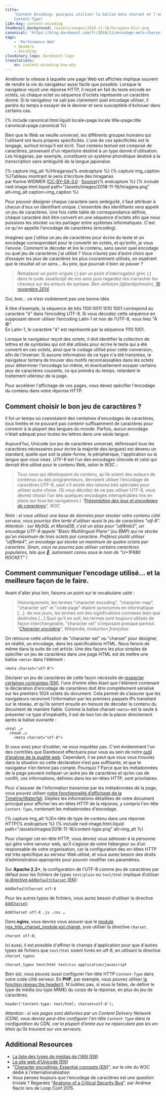 ```yaml
---
title:
    "Content Encoding: pourquoi utiliser la balise meta charset et l'en-tête
    Content-Type"
i18n-key: content-encoding
thumbnail_background: /assets/images/2018-11-16/hiragana-blur.png
canonical: 'https://blog.dareboost.com/fr/2018/11/encodage-meta-charset-content-type-header/'
tags:
    - 'Performance Web'
    - Headers
    - Encoding
cloudinary_logo: dareboost-logo
translations:
    en: content-encoding-how-why
---
```


Améliorer la vitesse à laquelle une page Web est affichée implique souvent de
rendre la vie du navigateur aussi facile que possible. Lorsque le navigateur
reçoit une réponse HTTP, il reçoit en fait du texte encodé en octets, où chaque
octet ou séquence d'octets représente un caractère donné. Si le navigateur ne
sait pas clairement quel encodage utiliser, il perdra du temps à essayer de le
deviner et sera susceptible d'échouer dans certains cas.

<!-- more -->

{% include canonical.html.liquid
    locale=page.locale
    title=page.title
    canonical=page.canonical
%}

Bien que le Web se veuille universel, les différents groupes humains qui
l'utilisent ont leurs propres spécificités. L'une de ces spécificités est le
langage, surtout lorsqu'il est écrit. Tout contenu textuel est composé de
caractères, provenant d'un répertoire destiné à un type donné d'utilisation. Les
hiraganas, par exemple, constituent un système phonétique destiné à la
transcription sans ambiguïté de la langue japonaise.

{% capture img_alt %}Hiraganas{% endcapture %} {% capture img_caption %}Tableau
montrant le sens d'écriture des hiraganas  
par Karine WIDMER
([CC-BY-SA-3.0](https://creativecommons.org/licenses/by-sa/3.0/) ·
[Source](https://commons.wikimedia.org/wiki/File:Table_hiragana.svg)){% endcapture %}
{% include rwd-image.html.liquid
path="/assets/images/2018-11-16/hiragana.png"
alt=img_alt
caption=img_caption
%}

Pour pouvoir désigner chaque caractère sans ambiguïté, il faut attribuer à
chacun d'eux un identifiant unique. L'ensemble des identifiants sera appelé un
jeu de caractères. Une fois cette table de correspondance définie, chaque
caractère doit être converti en une séquence d'octets afin que nous puissions
les stocker ou les partager entre systèmes informatiques. C'est ce qu'on appelle
l'encodage de caractères (encoding).

Imaginez que j'utilise un jeu de caractères pour écrire du texte et un encodage
correspondant pour le convertir en octets, et qu'enfin, je vous l'envoie.
Comment le décoder et lire le contenu, sans savoir quel encodage ou quel jeu de
caractères j'ai utilisé ? Vous n’aurez pas d’autre choix que d’essayer les jeux
de caractères les plus couramment utilisés, en espérant que le résultat ait un
sens... Au pire, que pourrait-il bien se passer ?

> Remplacer un point-virgule (;) par un point d’interrogation grec (;) dans le
> code JavaScript de vos amis puis regardez-les s’arracher les cheveux sur les
> erreurs de syntaxe. <cite>Ben Johnson (@benbjohnson),
> [16 novembre 2014](https://twitter.com/benbjohnson/status/533848879423578112)</cite>

Oui, bon… ce n’est visiblement pas une bonne idée.

À titre d’exemple, la séquence de bits 1100 0011 1010 1001 correspond au
caractère "é" dans l’encoding UTF-8\. Si vous décodez cette séquence en
supposant devoir utiliser l’encoding Latin-1 et non de l’UTF-8, vous lirez "Ã
©".  
En Latin-1, le caractère "é" est représenté par la séquence 1110 1001.

Lorsque le navigateur reçoit des octets, il doit identifier la collection de
lettres et de symboles qui ont été utilisés pour écrire le texte qui a été
converti en ces octets, ainsi que le codage utilisé pour cette conversion, afin
de l'inverser. Si aucune information de ce type n'a été transmise, le navigateur
tentera de trouver des motifs reconnaissables dans les octets pour déterminer
l'encodage lui-même, et éventuellement essayer certains jeux de caractères
courants, ce qui prendra du temps, retardant le traitement ultérieur de la page.

Pour accélérer l'affichage de vos pages, vous devez spécifier l'encodage du
contenu dans votre réponse HTTP.

## Comment choisir le bon jeu de caractères ?

Il fut un temps où coexistaient des centaines d'encodages de caractères, tous
limités et ne pouvant pas contenir suffisamment de caractères pour convenir à la
plupart des langues du monde. Parfois, aucun encodage n'était adéquat pour
toutes les lettres dans une seule langue.

Aujourd'hui, Unicode (un jeu de caractères universel, définissant tous les
caractères nécessaires pour écrire la majorité des langues) est devenu un
standard, quelle que soit la plate-forme, le périphérique, l'application ou la
langue que vous visez. UTF-8 est l'un des encodages Unicode et celui qui devrait
être utilisé pour le contenu Web, selon le W3C :

> Tous ceux qui développent du contenu, qu’ils soient des auteurs de contenus ou
> des programmeurs, devraient utiliser l’encodage de caractères UTF-8, sauf s’il
> existe des raisons très spéciales pour utiliser autre chose. (Si vous décidez
> de ne pas utiliser UTF-8, vous devrez choisir l’un des quelques encodages
> interopérables mis en place sur tous les navigateurs.)
> <cite>"[Présentation des jeux et encodages de caractères](https://www.w3.org/International/getting-started/characters.fr)",
> W3C</cite>

_Note : si vous utilisez une base de données pour stocker votre contenu côté
serveur, vous pourriez être tenté d'utiliser aussi le jeu de caractères "utf-8".
Attention : sur MySQL et MariaDB, c'est un alias pour "utf8mb3", un encodage
UTF-8 appelé "Basic Multilingual Plane" (ou BMP) qui ne stocke qu'un maximum de
trois octets par caractère. Préférez plutôt utiliser "utf8mb4", un encodage qui
stocke un maximum de quatre octets par caractère. Sinon, vous ne pourrez pas
utiliser certains caractères populaires, tels que 🚀, autrement connu sous le
nom de "U+1F680 ROCKET" !_

## Comment communiquer l’encodage utilisé... et la meilleure façon de le faire.

Avant d'aller plus loin, faisons un point sur le vocabulaire usité :

> Historiquement, les termes "character encoding", "character map", "character
> set" et "code page" étaient synonymes en informatique [...]. de nos jours, les
> termes ont des significations connexes bien que distinctes [...] Quoi qu'il en
> soit, les termes sont toujours utilisés de façon interchangeable, "character
> set" s'imposant presque partout.
> <cite>"[Character encoding](https://en.wikipedia.org/wiki/Character_encoding#Character_sets,_character_maps_and_code_pages)",
> Wikipedia, traduction française</cite>

On retrouve cette utilisation de "character set" ou "charset" pour désigner, en
réalité, un encodage, dans les spécifications HTML. Nous ferons de même dans la
suite de cet article. Une des façons les plus simples de spécifier un jeu de
caractères dans une page HTML est de mettre une balise `<meta>` dans l'élément :

```
<meta charset="utf-8">
```

Déclarer un jeu de caractères de cette façon nécessite de
[respecter certaines contraintes [EN]](https://www.w3.org/TR/html5/document-metadata.html#specifying-the-documents-character-encoding),
l'une d'entre elles étant que l'élément contenant la déclaration d'encodage de
caractères doit être complètement sérialisé sur les premiers 1024 octets du
document. Cela permet de s’assurer que les navigateurs recevront l’information
par les premiers paquets IPs transitant sur le réseau, et qu’ils seront ensuite
en mesure de décoder le contenu du document de manière fiable. Comme la balise
charset `<meta>` est la seule à présenter ce type d’impératifs, il est de bon
ton de la placer directement après la balise ouvrante :

```
<html …>
  <head …>
    <meta charset="utf-8">
```

Si vous avez peur d’oublier, ne vous inquiétez pas. C'est évidemment l'un des
contrôles que Dareboost effectuera pour vous au sein de notre
[outil d’analyse de la qualité web](https://www.dareboost.com/fr/service/analyse-site-web).
Cependant, il se peut que vous vous trouviez dans la situation où cette
déclaration n’est pas suffisante, et que le navigateur n’en tienne pas compte.
Pourquoi ? Parce que les métadonnées de la page peuvent indiquer un autre jeu de
caractères et qu’en cas de conflit, ces informations, définies dans les en-têtes
HTTP, sont prioritaires.

Pour s'assurer de l'information transmise par les métadonnées de la page, vous
pouvez utiliser
[notre fonctionnalité d’affichage de la Timeline/Waterfall](https://www.dareboost.com/fr/doc/rapport-analyse/timeline-waterfall).
Dépliez les informations détaillées de votre document principal pour afficher
les en-têtes HTTP de la réponse, y compris l'en-tête `Content-Type`, contenant
les métadonnées d'encodage.

{% capture img_alt %}En-tête de type de contenu dans une réponse
HTTP{% endcapture %} {% include rwd-image.html.liquid
path="/assets/images/2018-11-16/content-type.png"
alt=img_alt
%}

Pour changer cet en-tête HTTP, vous devrez vous adresser à la personne qui gère
votre serveur web, qu’il s’agisse de votre hébergeur ou d’un responsable de
votre organisation, car la configuration des en-têtes HTTP est très spécifique
au serveur Web utilisé, et vous aurez besoin des droits d’administration
appropriés pour pouvoir modifier ces paramètres.

Sur **Apache 2.2+**, la configuration de l'UTF-8 comme jeu de caractères par
défaut pour les fichiers de types `text/plain` ou `text/html` implique
d’utiliser
[la directive `AddDefaultCharset` [EN]](https://httpd.apache.org/docs/2.2/en/mod/core.html#adddefaultcharset):

```
AddDefaultCharset utf-8
```

Pour les autres types de fichiers, vous aurez besoin d'utiliser la directive
[`AddCharset`](https://httpd.apache.org/docs/current/fr/mod/mod_mime.html#addcharset):

```
AddCharset utf-8 .js .css …
```

Dans **nginx**, vous devrez vous assurer que le
[module ngx_http_charset_module est chargé](http://nginx.org/en/docs/http/ngx_http_charset_module.html),
puis utiliser la directive `charset`.

```
charset utf-8;
```

Ici aussi, il est possible d'affiner le champs d'application pour que d'autres
types de fichiers que `text/html` soient livrés en utf-8, en utilisant la
directive `charset_types`:

```
charset_types text/html text/css application/javascript
```

Bien sûr, vous pouvez aussi configurer l’en-tête HTTP `Content-Type` dans votre
code côté serveur. En **PHP**, par exemple, vous pouvez utiliser
[la fonction réseau the header()](http://php.net/manual/fr/function.header.php).
N'oubliez pas, si vous le faites, de définir le type de média (ou type MIME) du
corps de la réponse, en plus du jeu de caractères.

```
header('Content-type: text/html; charset=utf-8');
```

_Attention : si vos pages sont délivrées par un Content Delivery Network (CDN),
vous devrez peut-être configurer l'en-tête `Content-Type` dans la configuration
du CDN, car la plupart d'entre eux ne répercutent pas les en-têtes qu’ils
trouvent sur vos serveurs._

## Additional Resources

-   [La liste des types de médias de l'IAN [EN]](https://www.iana.org/assignments/media-types/media-types.xhtml)
-   [Le site web d’Unicode [EN]](http://www.unicode.org/)
-   "[Character encodings: Essential concepts [EN]](https://www.w3.org/International/articles/definitions-characters/#httpheader)",
    sur le site du W3C dédié à l’internationalisation
-   Vous pensez toujours que l'encodage de caractères est une question triviale
    ? Regardez
    "[Anatomy of a Critical Security Bug](https://www.youtube.com/watch?v=yQaRUEwEKxE)",
    par Andrew Nacin lors de Loop Conf 2015.
